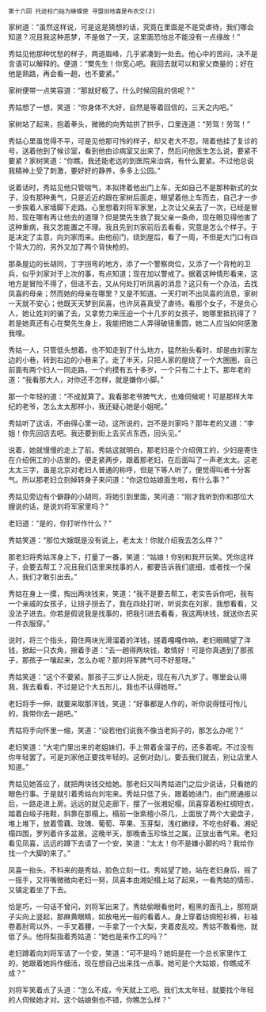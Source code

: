     第十六回 托迹权门姑为蜂蝶使 寻盟旧地喜是布衣交(2) 

   家树道：“虽然这样说，可是这是猜想的话，究竟在里面是不是受虐待，我们哪会知道？况且我这种恶梦，不是做了一天，这里面恐怕总不能没有一点缘故！”

   秀姑见他那种忧愁的样子，两道眉峰，几乎紧凑到一处去。他心中的苦闷，决不是言语可以解释的。便道：“樊先生！你宽心吧。我回去就可以和家父商量的；好在他是熟路，再会看一趟，也不要紧。”

   家树便带一点笑容道：“那就好极了。什么时候回我的信呢？”

   秀姑想了一想，笑道：“你身体不大好，自然是等着回信的，三天之内吧。”

   家树站了起来，抱着拳头，微微的向秀姑拱了拱手，口里连道：“劳驾！劳驾！”

   秀姑心里虽觉得不平，可是见他那可怜的样子，却又老大不忍，陪着他挂了复诊的号，送着他到了候诊室，看到他由诊病室又出来了，然后问他医生怎么说，要紧不要紧？家树笑道：“你瞧，我还能老远的到医院来治病，有什么要紧。不过他总说我精神上受了刺激，要好好的静养，多多上公园。”

   说着话时，秀姑见他只管喘气，本拟搀着他出门上车，无如自己不是那种新式的女子，没有那种勇气，只是近近的跟在家树后面走，眼望着他上车而去，自己才一步一步挨着人家墙脚下走路。心里想着刘将军家里，上次让父亲去了一次，已经是冒险，现在哪有再让他去的道理？但是樊先生救了我父亲一条命，现在眼见得他害了这种重病，我又怎能置之不理。我且先到刘家前后去看看，究意是怎么个样子。于是决定了主意，向刘家而来。由他前门，绕到屋后，看了一周，不但是大门口有四个背大刀的，另外又加了两个背快枪的。

   那条屋边的长胡同，丁字拐弯的地方，添了一个警察岗位，又添了一个背枪的卫兵，似乎刘家对于上次的事，有点知道；现在加以警戒了。据着这种情形看来，这地方是冒险不得了，但进不去，又从何处打听凤喜的消息？这只有一个办法，去找凤喜的母亲；然而她的母亲在哪里？又是不知道。一天打听不出凤喜的消息，家树一天就不安心；他既天天梦到凤喜，也许凤喜真受了虐待。看那个女子，不是负心人，她让姓刘的骗了去，又拿势力来压迫一个十几岁的女孩子，她哪里抵抗得了？若是她真还有心在樊先生身上，我能把她二人弄得破镜重圆，她二人应当如何感激我哩。

   秀姑一人，只管低头想着。也不知走到了什么地方，猛然抬头看时，却是由刘家左边的小巷，转到右边的小巷来了。走了半天，只把人家的屋绕了一个大圈圈，自己前面有两个妇人一同走路，一个约摸有五十多岁，一个只有二十上下。那年老的道：“我看那大人，对你还不怎样，就是嫌你小脚。”

   那一个年轻的道：“不成就算了。我看那老爷脾气大，也难伺候呢！可是那样大年纪的老爷，怎么太太那样小，我还疑心她是小姐呢。”

   秀姑听了这话，不由得心里一动，这所说的，岂不是刘家吗？那年老的又道：“李姐！你先回店去吧。我还要到街上去买点东西，回头见。”

   说着，她就慢慢的走上了前。秀姑这就明白，那老妇是个介绍佣工的，少妇是寄住在介绍佣工的小店里的。便走紧两步，跟着那老妇，在后面叫了一声老太太。这老太太三字，虽是北京对老妇人普通的称呼，但是下等人听了，便觉得叫者十分客气。所以那老妇立刻掉转身子来问道：“你这位姑娘面生啦，有什么事？”

   秀姑见旁边有个僻静的小胡同，将她引到里面，笑问道：“刚才我听到你和那位大嫂说的话，是说刘将军家里吗？”

   老妇道：“是的，你打听作什么？”

   秀姑笑道：“那位大嫂既是没有说上，老太太！你就介绍我去怎么样？”

   那老妇将秀姑浑身上下，打量了一番，笑道：“姑娘！你别和我开玩笑。凭你这样子，会要去帮工？况且我们店里来找事的人，都要告诉我们底细，或者找一个保人，我们才敢引出去。”

   秀姑在身上一摸，掏出两块钱来，笑道：“我不是要去帮工，老实告诉你吧，我有一个亲戚的女孩子，让拐子拐去了，我在四处打听，听说卖在刘家，我想看看，又没法子进去。你若是假说我是找事的，把我引进去看看，我这两块钱，就送你去买一件衣服穿。”

   说时，将三个指头，箝住两块光滑溜着的洋钱，搓着嘎嘎作响，老妇眼睛望了洋钱，掀起一只衣角，擦着手道：“去一趟得两块钱，敢情好！可是你真遇到了那孩子，那孩子一嚷起来，怎么办呢？那刘将军脾气可不好惹呀。”

   秀姑笑道：“这个不要紧。那孩子三岁让人拐走，现在有八九岁了。哪里会认得我，我去看看，不过是记个大五形儿，我也不认得她呀。”

   老妇将手一伸，就要来取那洋钱，笑道：“好事都是人作的，听你说得怪可怜儿的，我带你去一趟吧。”

   秀姑将手向怀里一缩，笑道：“设若他们说我不像当老妈子的，那怎么办呢？”

   老妇笑道：“大宅门里出来的老姐妹们，手上带着金溜子的，还多着呢。不过没有你年轻罢了。可是刘家他正要找年轻的。这倒对劲儿，要去我们就去，别让店里人知道。”

   秀姑见她答应了，就把两块钱交给她。那老妇又叫秀姑进门之后少说话，只看她的眼色行事。于是就引着秀姑向刘宅来。秀姑只低了头，跟着她进门，由门房通报以后，一路走进上房。远远的就见走廊下，摆了一张湘妃榻，凤喜穿着粉红绸短衣，踏着白缎子拖鞋，斜靠在那榻上。榻前一张紫檀小茶几，上面放了两个大瓷盘子，堆上堆下，放着雪藕、玫瑰、葡萄、苹果、玉芽梨，浅红嫩绿，不吃也好看。湘妃榻四围，罗列着许多盆景。这晚半天，那晚香玉珍珠兰之属，正放出香气来。老妇看见凤喜，远远的蹲下去请了一个安，笑道：“太太！你不是嫌小脚的吗？我给你找一个大脚的来了。”

   凤喜一抬头，不料来的是秀姑，脸色立刻一红。秀姑望了她，站在老妇身后，摇了一摇手，又将嘴微微向老妇一努，凤喜本由湘妃榻上站了起来，一看秀姑的情形，又镇定着坐了下去。

   恰是巧，一句话不曾问，刘将军出来了。秀姑偷眼看他时，粗黑的面孔上，那短胡子尖向上竖起，那麻黄眼睛，如放电光一般的看着人。身上穿着纺绸短衫裤，衫袖卷着肘弯以外，一手叉着腰，一手拿了一个大梨，夹着皮乱咬。秀姑不敢看他，就低了头。他将梨指着秀姑道：“她也是来作工的吗？”

   老妇蹲着向刘将军请了一个安，笑道：“可不是吗？她妈是在一个总长家里作工的，她跟着她妈作细活，现在想自己出来找一点事。她可是个大姑娘，你瞧成不成？”

   刘将军笑着点了头道：“怎么不成，今天就上工吧。我们太太年轻，就要找个年轻的人伺候她才对。这个姑娘倒也不错，你瞧怎么样？”

